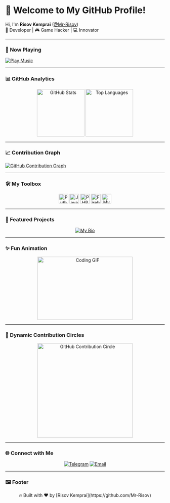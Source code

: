 # 👋 Welcome to My GitHub Profile!  

Hi, I'm **Risov Kemprai** ([@Mr-Risov](https://github.com/Mr-Risov))  
🚀 Developer | 🎮 Game Hacker | 💻 Innovator  

---

### 🎵 Now Playing  
[![Play Music](https://img.shields.io/badge/Play%20Music-Spotify-green?style=for-the-badge&logo=spotify)](https://open.spotify.com/track/1j4kHkkpqZRBwE0A4CN4Yv?si=lv2beiW8SrqHDgPzBsOPng)

---

### 📊 GitHub Analytics  

<div align="center">
  
  <img src="https://github-readme-stats.vercel.app/api?username=Mr-Risov&show_icons=true&theme=radical&hide_border=true" alt="GitHub Stats" height="150"/>
  <img src="https://github-readme-stats.vercel.app/api/top-langs/?username=Mr-Risov&layout=compact&theme=radical&hide_border=true" alt="Top Languages" height="150"/>
</div>

---

### 📈 Contribution Graph  

[![GitHub Contribution Graph](https://github-readme-activity-graph.vercel.app/graph?username=Mr-Risov&theme=radical)](https://github.com/ashutosh00710/github-readme-activity-graph)

---

### 🛠️ My Toolbox  

<div align="center">
  <img src="https://img.shields.io/badge/Python-3776AB?style=for-the-badge&logo=python&logoColor=white" alt="Python" height="30">
  <img src="https://img.shields.io/badge/JavaScript-F7DF1E?style=for-the-badge&logo=javascript&logoColor=black" alt="JavaScript" height="30">
  <img src="https://img.shields.io/badge/PHP-777BB4?style=for-the-badge&logo=php&logoColor=white" alt="PHP" height="30">
  <img src="https://img.shields.io/badge/Firebase-FFCA28?style=for-the-badge&logo=firebase&logoColor=black" alt="Firebase" height="30">
  <img src="https://img.shields.io/badge/MySQL-4479A1?style=for-the-badge&logo=mysql&logoColor=white" alt="MySQL" height="30">
</div>

---

### 🌟 Featured Projects  

<div align="center">
  <a href="https://github.com/Mr-Risov/flysian">
    <img src="https://github-readme-stats.vercel.app/api/pin/?username=Mr-Risov&repo=mr-risov.github.io&theme=radical" alt="My Bio">
  </a>
</div>

---

### ✨ Fun Animation  

<div align="center">
  <img src="https://media.giphy.com/media/qgQUggAC3Pfv687qPC/giphy.gif" alt="Coding GIF" width="300" height="200">
</div>

---

### 🔵 Dynamic Contribution Circles  

<div align="center">
  <img src="https://github-contributor-svg.vercel.app/api?username=Mr-Risov&radius=150&theme=radical" alt="GitHub Contribution Circle" width="300">
</div>

---

### 🌐 Connect with Me  

<div align="center">
  <a href="https://t.me/DARK_RICHS"><img src="https://img.shields.io/badge/Telegram-DARK_RICHS-blue?style=for-the-badge&logo=telegram" alt="Telegram"></a>
  <a href="mailto:risov700k@outlook.com"><img src="https://img.shields.io/badge/Email-risov700k%40outlook.com-blue?style=for-the-badge&logo=gmail" alt="Email"></a>
</div>

---

### 🖼️ Footer  

<div align="center">
  🔥 Built with ❤️ by [Risov Kemprai](https://github.com/Mr-Risov)
</div>
